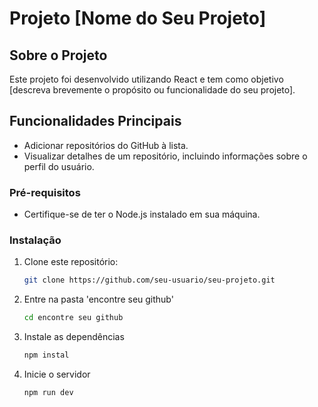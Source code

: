 # Projeto [Nome do Seu Projeto]

## Sobre o Projeto

Este projeto foi desenvolvido utilizando React e tem como objetivo [descreva brevemente o propósito ou funcionalidade do seu projeto].

## Funcionalidades Principais

- Adicionar repositórios do GitHub à lista.
- Visualizar detalhes de um repositório, incluindo informações sobre o perfil do usuário.

### Pré-requisitos

- Certifique-se de ter o Node.js instalado em sua máquina.

### Instalação

1. Clone este repositório:

   ```bash
   git clone https://github.com/seu-usuario/seu-projeto.git
2. Entre na pasta 'encontre seu github'

   ```bash
   cd encontre seu github
3. Instale as dependências

   ```bash
   npm instal
4. Inicie o servidor

   ```bash
   npm run dev